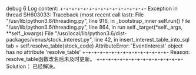 debug 6
Log content:
+-+-+-+-+-+-+-+-+-+-+-+-+-+-+-
Exception in thread SH603033:
Traceback (most recent call last):
  File "/usr/lib/python3.6/threading.py", line 916, in _bootstrap_inner
    self.run()
  File "/usr/lib/python3.6/threading.py", line 864, in run
    self._target(*self._args, **self._kwargs)
  File "/usr/local/lib/python3.6/dist-packages/venus/stock_interest.py", line 42, in insert_interest_table_into_sql
    tab = self.resolve_table(stock_code)
AttributeError: 'EventInterest' object has no attribute 'resolve_table'
+-+-+-+-+-+-+-+-+-+-+-+-+-+-+-
Reason:
resolve_table函数改名后未及时更新。
+-+-+-+-+-+-+-+-+-+-+-+-+-+-+-
Solution：
已经解决。
